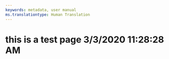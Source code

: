 ```yaml
---
keywords: metadata, user manual
ms.translationtype: Human Translation
---
```

# this is a test page 3/3/2020 11:28:28 AM